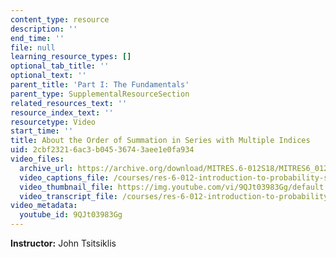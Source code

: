 ```yaml
---
content_type: resource
description: ''
end_time: ''
file: null
learning_resource_types: []
optional_tab_title: ''
optional_text: ''
parent_title: 'Part I: The Fundamentals'
parent_type: SupplementalResourceSection
related_resources_text: ''
resource_index_text: ''
resourcetype: Video
start_time: ''
title: About the Order of Summation in Series with Multiple Indices
uid: 2cbf2321-6ac3-b045-3674-3aee1e0fa934
video_files:
  archive_url: https://archive.org/download/MITRES.6-012S18/MITRES6_012S18_S01-07_300k.mp4
  video_captions_file: /courses/res-6-012-introduction-to-probability-spring-2018/113a08ff2fc05bb4935dcb04bbbf1fdc_9QJt03983Gg.vtt
  video_thumbnail_file: https://img.youtube.com/vi/9QJt03983Gg/default.jpg
  video_transcript_file: /courses/res-6-012-introduction-to-probability-spring-2018/0c1bda93d05d90e45be241531ead6470_9QJt03983Gg.pdf
video_metadata:
  youtube_id: 9QJt03983Gg
---
```


**Instructor:** John Tsitsiklis